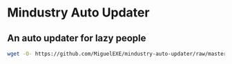 # Mindustry Auto Updater
## An auto updater for lazy people

```bash
wget -O- https://github.com/MiguelEXE/mindustry-auto-updater/raw/master/install.sh | sudo bash
```